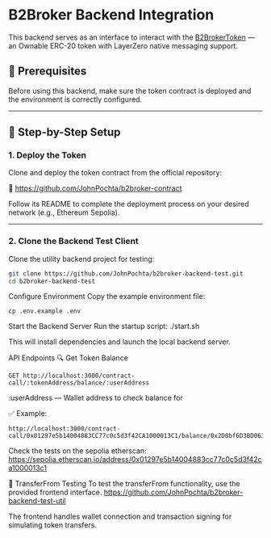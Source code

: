 # B2Broker Backend Integration

This backend serves as an interface to interact with the [B2BrokerToken](https://github.com/JohnPochta/b2broker-contract) — an Ownable ERC-20 token with LayerZero native messaging support.

## 🧱 Prerequisites

Before using this backend, make sure the token contract is deployed and the environment is correctly configured.

---

## 🚀 Step-by-Step Setup

### 1. Deploy the Token

Clone and deploy the token contract from the official repository:

🔗 https://github.com/JohnPochta/b2broker-contract

Follow its README to complete the deployment process on your desired network (e.g., Ethereum Sepolia).

---

### 2. Clone the Backend Test Client

Clone the utility backend project for testing:

```bash
git clone https://github.com/JohnPochta/b2broker-backend-test.git
cd b2broker-backend-test
```

Configure Environment
Copy the example environment file:
```
cp .env.example .env
```

Start the Backend Server
Run the startup script:
./start.sh

This will install dependencies and launch the local backend server.

API Endpoints
🔍 Get Token Balance
```
GET http://localhost:3000/contract-call/:tokenAddress/balance/:userAddress
```

:userAddress — Wallet address to check balance for

✅ Example:

```
http://localhost:3000/contract-call/0x01297e5b14004883CC77c0c5d3f42CA1000013C1/balance/0x2D0bf6D3BD0636eec331f7c2861F44D74a2dcaC3
```

Check the tests on the sepolia etherscan: 
https://sepolia.etherscan.io/address/0x01297e5b14004883cc77c0c5d3f42ca1000013c1

🧪 TransferFrom Testing
To test the transferFrom functionality, use the provided frontend interface. https://github.com/JohnPochta/b2broker-backend-test-util

The frontend handles wallet connection and transaction signing for simulating token transfers.
